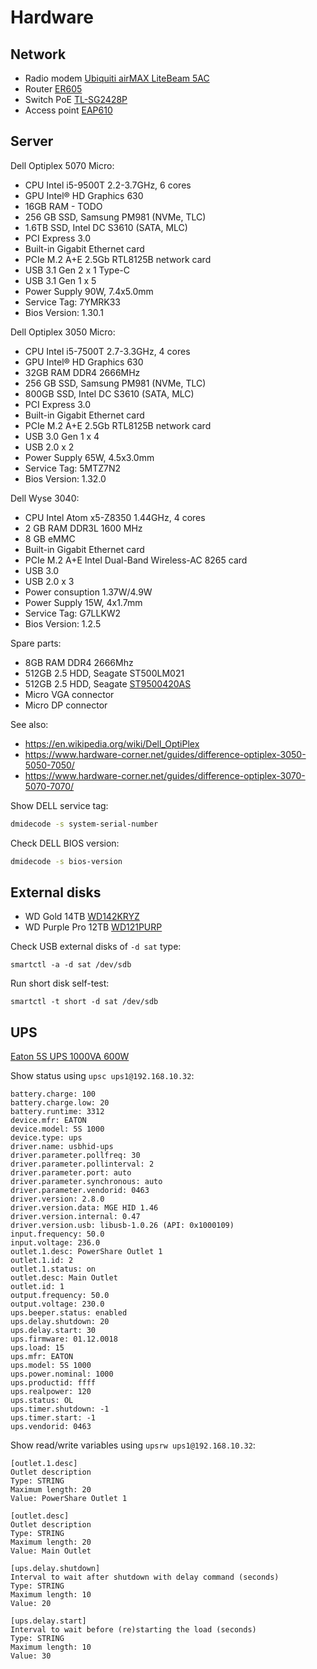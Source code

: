 # Hardware

## Network

* Radio modem [Ubiquiti airMAX LiteBeam 5AC](https://eu.store.ui.com/eu/en/pro/products/litebeam-5ac)
* Router [ER605](https://www.tp-link.com/en/business-networking/vpn-router/er605/)
* Switch PoE [TL-SG2428P](https://www.tp-link.com/en/business-networking/omada-switch-poe/tl-sg2428p/v1/)
* Access point [EAP610](https://www.tp-link.com/en/business-networking/omada-wifi-ceiling-mount/eap610/v3/)

## Server

Dell Optiplex 5070 Micro:

* CPU Intel i5-9500T 2.2-3.7GHz, 6 cores
* GPU Intel® HD Graphics 630
* 16GB RAM - TODO
* 256 GB SSD, Samsung PM981 (NVMe, TLC)
* 1.6TB SSD, Intel DC S3610 (SATA, MLC)
* PCI Express 3.0
* Built-in Gigabit Ethernet card
* PCIe M.2 A+E 2.5Gb RTL8125B network card
* USB 3.1 Gen 2 x 1 Type-C
* USB 3.1 Gen 1 x 5
* Power Supply 90W, 7.4x5.0mm
* Service Tag: 7YMRK33
* Bios Version: 1.30.1

Dell Optiplex 3050 Micro:

* CPU Intel i5-7500T 2.7-3.3GHz, 4 cores
* GPU Intel® HD Graphics 630
* 32GB RAM DDR4 2666MHz
* 256 GB SSD, Samsung PM981 (NVMe, TLC)
* 800GB SSD, Intel DC S3610 (SATA, MLC)
* PCI Express 3.0
* Built-in Gigabit Ethernet card
* PCIe M.2 A+E 2.5Gb RTL8125B network card
* USB 3.0 Gen 1 x 4
* USB 2.0 x 2
* Power Supply 65W, 4.5x3.0mm
* Service Tag: 5MTZ7N2
* Bios Version: 1.32.0

Dell Wyse 3040:

* CPU Intel Atom x5-Z8350 1.44GHz, 4 cores
* 2 GB RAM DDR3L 1600 MHz
* 8 GB eMMC
* Built-in Gigabit Ethernet card
* PCIe M.2 A+E Intel Dual-Band Wireless-AC 8265 card
* USB 3.0
* USB 2.0 x 3
* Power consuption 1.37W/4.9W
* Power Supply 15W, 4x1.7mm
* Service Tag: G7LLKW2
* Bios Version: 1.2.5

Spare parts:

* 8GB RAM DDR4 2666Mhz
* 512GB 2.5 HDD, Seagate ST500LM021
* 512GB 2.5 HDD, Seagate [ST9500420AS](https://www.seagate.com/docs/pdf/datasheet/disc/ds_momentus_7200_4.pdf)
* Micro VGA connector
* Micro DP connector

See also:

* <https://en.wikipedia.org/wiki/Dell_OptiPlex>
* <https://www.hardware-corner.net/guides/difference-optiplex-3050-5050-7050/>
* <https://www.hardware-corner.net/guides/difference-optiplex-3070-5070-7070/>

Show DELL service tag:

```bash
dmidecode -s system-serial-number
```

Check DELL BIOS version:

```bash
dmidecode -s bios-version
```

## External disks

* WD Gold 14TB [WD142KRYZ](https://www.westerndigital.com/products/internal-drives/wd-gold-sata-hdd?sku=WD142KRYZ)
* WD Purple Pro 12TB [WD121PURP](https://www.westerndigital.com/products/internal-drives/wd-purple-pro-sata-hdd?sku=WD121PURP)

Check USB external disks of `-d sat` type:

```shell
smartctl -a -d sat /dev/sdb
```

Run short disk self-test:

```shell
smartctl -t short -d sat /dev/sdb
```

## UPS

[Eaton 5S UPS 1000VA 600W](https://www.eaton.com/pl/pl-pl/skuPage.5S1000I.html)

Show status using `upsc ups1@192.168.10.32`:

```
battery.charge: 100
battery.charge.low: 20
battery.runtime: 3312
device.mfr: EATON
device.model: 5S 1000
device.type: ups
driver.name: usbhid-ups
driver.parameter.pollfreq: 30
driver.parameter.pollinterval: 2
driver.parameter.port: auto
driver.parameter.synchronous: auto
driver.parameter.vendorid: 0463
driver.version: 2.8.0
driver.version.data: MGE HID 1.46
driver.version.internal: 0.47
driver.version.usb: libusb-1.0.26 (API: 0x1000109)
input.frequency: 50.0
input.voltage: 236.0
outlet.1.desc: PowerShare Outlet 1
outlet.1.id: 2
outlet.1.status: on
outlet.desc: Main Outlet
outlet.id: 1
output.frequency: 50.0
output.voltage: 230.0
ups.beeper.status: enabled
ups.delay.shutdown: 20
ups.delay.start: 30
ups.firmware: 01.12.0018
ups.load: 15
ups.mfr: EATON
ups.model: 5S 1000
ups.power.nominal: 1000
ups.productid: ffff
ups.realpower: 120
ups.status: OL
ups.timer.shutdown: -1
ups.timer.start: -1
ups.vendorid: 0463
```

Show read/write variables using `upsrw ups1@192.168.10.32`:

```
[outlet.1.desc]
Outlet description
Type: STRING
Maximum length: 20
Value: PowerShare Outlet 1

[outlet.desc]
Outlet description
Type: STRING
Maximum length: 20
Value: Main Outlet

[ups.delay.shutdown]
Interval to wait after shutdown with delay command (seconds)
Type: STRING
Maximum length: 10
Value: 20

[ups.delay.start]
Interval to wait before (re)starting the load (seconds)
Type: STRING
Maximum length: 10
Value: 30
```
